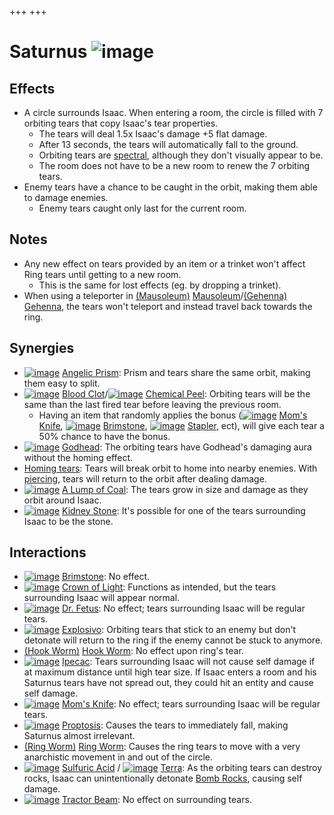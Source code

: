 +++
+++

 # Saturnus ![image](/image/Saturnus.png) 

Effects
---------


* A circle surrounds Isaac. When entering a room, the circle is filled with 7 orbiting tears that copy Isaac's tear properties.
	+ The tears will deal 1.5x Isaac's damage +5 flat damage.
	+ After 13 seconds, the tears will automatically fall to the ground.
	+ Orbiting tears are [spectral](/wiki/Spectral_tears "Spectral tears"), although they don't visually appear to be.
	+ The room does not have to be a new room to renew the 7 orbiting tears.
* Enemy tears have a chance to be caught in the orbit, making them able to damage enemies.
	+ Enemy tears caught only last for the current room.


Notes
-------


* Any new effect on tears provided by an item or a trinket won't affect Ring tears until getting to a new room.
	+ This is the same for lost effects (eg. by dropping a trinket).
* When using a teleporter in [(Mausoleum)](/wiki/Mausoleum "Mausoleum") [Mausoleum](/wiki/Mausoleum "Mausoleum")/[(Gehenna)](/wiki/Gehenna "Gehenna") [Gehenna](/wiki/Gehenna "Gehenna"), the tears won't teleport and instead travel back towards the ring.


Synergies
-----------


* [![image](/image/Angelic_Prism.png)](/wiki/Angelic_Prism "Angelic Prism") [Angelic Prism](/wiki/Angelic_Prism "Angelic Prism"): Prism and tears share the same orbit, making them easy to split.
* [![image](/image/Blood_Clot.png)](/wiki/Blood_Clot "Blood Clot") [Blood Clot](/wiki/Blood_Clot "Blood Clot")/[![image](/image/Chemical_Peel.png)](/wiki/Chemical_Peel "Chemical Peel") [Chemical Peel](/wiki/Chemical_Peel "Chemical Peel"): Orbiting tears will be the same than the last fired tear before leaving the previous room.
	+ Having an item that randomly applies the bonus ([![image](/image/Mom%27s_Knife.png)](/wiki/Mom%27s_Knife "Mom's Knife") [Mom's Knife](/wiki/Mom%27s_Knife "Mom's Knife"), [![image](/image/Brimstone.png)](/wiki/Brimstone "Brimstone") [Brimstone](/wiki/Brimstone "Brimstone"), [![image](/image/Stapler.png)](/wiki/Stapler "Stapler") [Stapler](/wiki/Stapler "Stapler"), ect), will give each tear a 50% chance to have the bonus.
* [![image](/image/Godhead.png)](/wiki/Godhead "Godhead") [Godhead](/wiki/Godhead "Godhead"): The orbiting tears have Godhead's damaging aura without the homing effect.
* [Homing tears](/wiki/Homing_tears "Homing tears"): Tears will break orbit to home into nearby enemies. With [piercing](/wiki/Piercing_tears "Piercing tears"), tears will return to the orbit after dealing damage.
* [![image](/image/A_Lump_of_Coal.png)](/wiki/A_Lump_of_Coal "A Lump of Coal") [A Lump of Coal](/wiki/A_Lump_of_Coal "A Lump of Coal"): The tears grow in size and damage as they orbit around Isaac.
* [![image](/image/Kidney_Stone.png)](/wiki/Kidney_Stone "Kidney Stone") [Kidney Stone](/wiki/Kidney_Stone "Kidney Stone"): It's possible for one of the tears surrounding Isaac to be the stone.


Interactions
--------------


* [![image](/image/Brimstone.png)](/wiki/Brimstone "Brimstone") [Brimstone](/wiki/Brimstone "Brimstone"): No effect.
* [![image](/image/Crown_of_Light.png)](/wiki/Crown_of_Light "Crown of Light") [Crown of Light](/wiki/Crown_of_Light "Crown of Light"): Functions as intended, but the tears surrounding Isaac will appear normal.
* [![image](/image/Dr._Fetus.png)](/wiki/Dr._Fetus "Dr. Fetus") [Dr. Fetus](/wiki/Dr._Fetus "Dr. Fetus"): No effect; tears surrounding Isaac will be regular tears.
* [![image](/image/Explosivo.png)](/wiki/Explosivo "Explosivo") [Explosivo](/wiki/Explosivo "Explosivo"): Orbiting tears that stick to an enemy but don't detonate will return to the ring if the enemy cannot be stuck to anymore.
* [(Hook Worm)](/wiki/Hook_Worm "Hook Worm") [Hook Worm](/wiki/Hook_Worm "Hook Worm"): No effect upon ring's tear.
* [![image](/image/Ipecac.png)](/wiki/Ipecac "Ipecac") [Ipecac](/wiki/Ipecac "Ipecac"): Tears surrounding Isaac will not cause self damage if at maximum distance until high tear size. If Isaac enters a room and his Saturnus tears have not spread out, they could hit an entity and cause self damage.
* [![image](/image/Mom%27s_Knife.png)](/wiki/Mom%27s_Knife "Mom's Knife") [Mom's Knife](/wiki/Mom%27s_Knife "Mom's Knife"): No effect; tears surrounding Isaac will be regular tears.
* [![image](/image/Proptosis.png)](/wiki/Proptosis "Proptosis") [Proptosis](/wiki/Proptosis "Proptosis"): Causes the tears to immediately fall, making Saturnus almost irrelevant.
* [(Ring Worm)](/wiki/Ring_Worm "Ring Worm") [Ring Worm](/wiki/Ring_Worm "Ring Worm"): Causes the ring tears to move with a very anarchistic movement in and out of the circle.
* [![image](/image/Sulfuric_Acid.png)](/wiki/Sulfuric_Acid "Sulfuric Acid") [Sulfuric Acid](/wiki/Sulfuric_Acid "Sulfuric Acid") / [![image](/image/Terra.png)](/wiki/Terra "Terra") [Terra](/wiki/Terra "Terra"): As the orbiting tears can destroy rocks, Isaac can unintentionally detonate [Bomb Rocks](/wiki/Rocks#Bomb_Rocks "Rocks"), causing self damage.
* [![image](/image/Tractor_Beam.png)](/wiki/Tractor_Beam "Tractor Beam") [Tractor Beam](/wiki/Tractor_Beam "Tractor Beam"): No effect on surrounding tears.


